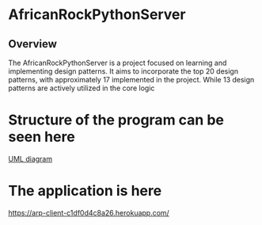 # AfricanRockPythonServer
## Overview
The AfricanRockPythonServer is a project focused on learning and implementing design patterns. It aims to incorporate the top 20 design patterns, with approximately 17 implemented in the project. While 13 design patterns are actively utilized in the core logic

# Structure of the program can be seen here
[UML diagram](/doc/uml.png)

# The application is here
https://arp-client-c1df0d4c8a26.herokuapp.com/
